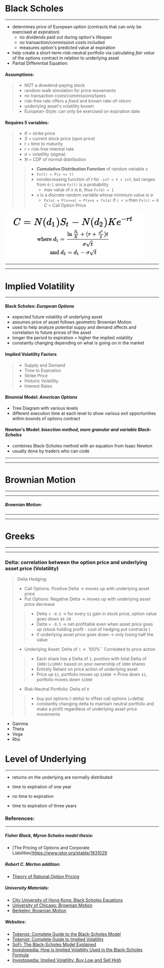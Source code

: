 # **Black Scholes**
---
- determines price of European *option* (contracts that can only be exercised at expiration)
    - no dividends paid out during option's lifespan
    - no transaction/commission costs included 
    - measures option's predicted value at expiration
- help create a short-term-risk-neutral portfolio via calculating *fair value* of the options contract in relation to underlying asset 
- Partial Differential Equation: 

#### Assumptions: 
> - NOT a divedend-paying stock 
> - random-walk simulation for price movements 
> - no transaction costs/commissions/taxes
> - risk-free rate offers a *fixed* and known rate-of-return 
> - underlying asset's volatility known 
> - European-Style: can only be exercised on expiration date 

#### Requires 5 variables:
> - *K* = strike price
> - *S* = current stock price (spot price)
> - *t* = time to maturity
> - *r* = risk-free interest rate 
> - *σ* = volatility (sigma)
> - *N* = CDF of normal distribution 
>>    - **Cumulative Distribution Function** of random variable *x*
>>    - `Fx(t) = P(x <= t)`
>>    - nondecreasing function of *t* for `-inf < t < inf`, but ranges from `0:1` since `Fx(t)` is a probability
>>        - max value of *x* is *b*, thus `Fx(b) = 1`
>>    - *x* is a discrete random variable whose minimum value is *a*
>>        - `Fx(a) = P(x<=a) = P(x=a = fx(a)` if `c < a` then `Fx(c) = 0`
> *C* = Call Option Price 

![BlackScholesFormula](data/black_scholes_formula.png)


---
---

# **Implied Volatility**
---
#### Black Scholes: *European Options*
- expected future volatility of underlying asset
- assumes price of asset follows geometric Brownian Motion 
- used to help analyze potential suppy and demand affects and correlation to future prices of the asset 
- longer the period to expiration = higher the implied volatility 
- constantly changing depending on what is going on in the market 
#### Implied Volatility Factors 
> - Supply and Demand 
> - Time to Expiration 
> - Strike Price 
> - Historic Volatility 
> - Interest Rates

#### Binomial Model: *American Options* 
- Tree Diagram with various levels
- different execution time at each level to show various exit opportunities within bounds of options contract 

#### Newton's Model: *bisection method, more granular and variable Black-Scholes*
- combines Black-Scholes method with an equation from Isaac Newton 
- usually done by traders who can code 

---
---
# **Brownian Motion**
---
---
##### Brownian Motion: 

---
---
# **Greeks**
---
---
### Delta: correlation between the option price and underlying asset price (Volatility)
> Delta Hedging: 
> - Call Options: Positive Delta -> moves up with underlying asset price 
> - Put Options: Negative Delta -> moves up with underlying asset price decrease 
>> - Delta = `-0.5` -> for every `$1` gain in stock price, option value goes down `$0.50`
>> - Delta = `-0.5` -> net-profitable even when asset price goes up (stock holding profit - cost of hedging put contracts )
>> - if underlying asset price goes down -> only losing half the value 
> - Underlying Asset: Delta of `1` -> `100%`` Correlated to price action 
>> - Each share has a Delta of `1`: position with total Delta of `1000(1x1000)` based on your ownership of `1000` shares
>> - Entirely Reliant on price action of underlying asset 
>> - Price up `$1`, portfolio moves up `$1000` -> Price down `$1`, portfolio moves down `$1000`
> - Risk-Neutral Portfolio: Delta of `0`
>> - buy put options (-delta) to offset call options (+delta)
>> - constantly changing delta to maintain neutral portfolio and make a profit regardless of underlying asset price movements 
- Gamma
- Theta
- Vega
- Rho



# **Level of Underlying**
---
- returns on the underlying are normally distributed 

- time to expiration of one year
- no time to expiration 
- time to expiration of three years 






### References: 
---
##### Fisher Black, Myron Scholes model thesis: 
- [The Pricing of Options and Corporate Liabilities]https://www.jstor.org/stable/1831029

##### Robert C. Merton addition: 
- [Theory of Rational Option Pricing](https://www-jstor-org.i.ezproxy.nypl.org/stable/3003143?searchText=%22Theory+of+Rational+Option+Pricing%22&searchUri=%2Faction%2FdoBasicSearch%3FQuery%3D%25E2%2580%259CTheory%2Bof%2BRational%2BOption%2BPricing%25E2%2580%259D%26so%3Drel&ab_segments=0%2Fbasic_phrase_search%2Fcontrol&refreqid=fastly-default%3Ae82e4a7d53e2c0435fbebd8be045a80e&seq=1)

##### University Materials: 
- [City University of Hong Kong: Black Scholes Equations](https://www.math.cuhk.edu.hk/~rchan/teaching/math4210/chap08.pdf)
- [University of Chicago: Brownian Motion](https://galton.uchicago.edu/~lalley/Courses/313/BrownianMotionCurrent.pdf)
- [Berkeley: Brownian Motion](https://www.stat.berkeley.edu/~aldous/205B/bmbook.pdf)


##### Websites: 
- [Tokenist: Complete Guide to the Black-Scholes Model](https://tokenist.com/investing/black-scholes-model/)
- [Tokenist: Complete Guide to Implied Volatility](https://tokenist.com/investing/implied-volatility/)
- [SoFi: The Black-Scholes Model Explained](https://www.sofi.com/learn/content/what-is-the-black-scholes-model/)
- [Investopedia: How is Implied Volatility Used in the Black-Scholes Formula](https://www.investopedia.com/ask/answers/060115/how-implied-volatility-used-blackscholes-formula.asp)
- [Investopedia: Implied Volatility: Buy Low and Sell High](https://www.investopedia.com/articles/optioninvestor/08/implied-volatility.asp)





  
    
